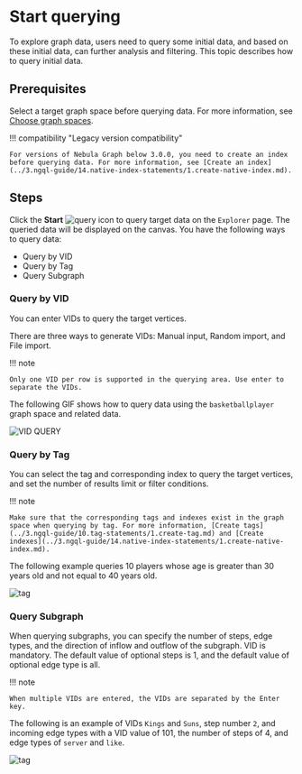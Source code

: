 # Start querying

To explore graph data, users need to query some initial data, and based on these initial data, can further analysis and filtering. This topic describes how to query initial data.

## Prerequisites

Select a target graph space before querying data. For more information, see [Choose graph spaces](13.choose-graphspace.md).

!!! compatibility "Legacy version compatibility"

    For versions of Nebula Graph below 3.0.0, you need to create an index before querying data. For more information, see [Create an index](../3.ngql-guide/14.native-index-statements/1.create-native-index.md).

## Steps

Click the **Start** ![query](https://docs-cdn.nebula-graph.com.cn/figures/nav-query2.png) icon to query target data on the `Explorer` page. The queried data will be displayed on the canvas. You have the following ways to query data:

- Query by VID
- Query by Tag
- Query Subgraph

### Query by VID

You can enter VIDs to query the target vertices.

There are three ways to generate VIDs: Manual input, Random import, and File import.

!!! note

    Only one VID per row is supported in the querying area. Use enter to separate the VIDs.

The following GIF shows how to query data using the `basketballplayer` graph space and related data.

![VID QUERY](https://docs-cdn.nebula-graph.com.cn/figures/vid-query-22-04-06_en.gif)

### Query by Tag

You can select the tag and corresponding index to query the target vertices, and set the number of results limit or filter conditions.

!!! note

    Make sure that the corresponding tags and indexes exist in the graph space when querying by tag. For more information, [Create tags](../3.ngql-guide/10.tag-statements/1.create-tag.md) and [Create indexes](../3.ngql-guide/14.native-index-statements/1.create-native-index.md).

The following example queries 10 players whose age is greater than 30 years old and not equal to 40 years old.

![tag](https://docs-cdn.nebula-graph.com.cn/figures/query_tag.png)

### Query Subgraph

When querying subgraphs, you can specify the number of steps, edge types, and the direction of inflow and outflow of the subgraph. VID is mandatory. The default value of optional steps is 1, and the default value of optional edge type is all.

!!! note

    When multiple VIDs are entered, the VIDs are separated by the Enter key.

The following is an example of VIDs `Kings` and `Suns`, step number `2`, and incoming edge types with a VID value of 101, the number of steps of 4, and edge types of `server` and `like`.

![tag](https://docs-cdn.nebula-graph.com.cn/figures/query_subgraph.png)
